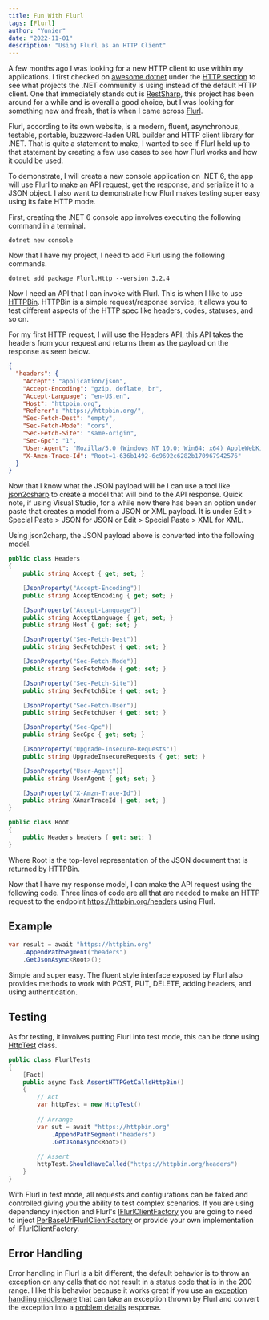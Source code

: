 ```yaml
---
title: Fun With Flurl
tags: [Flurl]
author: "Yunier"
date: "2022-11-01"
description: "Using Flurl as an HTTP Client"
---
```


A few months ago I was looking for a new HTTP client to use within my applications. I first checked on [awesome dotnet](https://github.com/quozd/awesome-dotnet) under the [HTTP section](https://github.com/quozd/awesome-dotnet#http) to see what projects the .NET community is using instead of the default HTTP client. One that immediately stands out is [RestSharp](https://github.com/restsharp/RestSharp), this project has been around for a while and is overall a good choice, but I was looking for something new and fresh, that is when I came across [Flurl](https://flurl.dev/).

Flurl, according to its own website, is a modern, fluent, asynchronous, testable, portable, buzzword-laden URL builder and HTTP client library for .NET. That is quite a statement to make, I wanted to see if Flurl held up to that statement by creating a few use cases to see how Flurl works and how it could be used.

To demonstrate, I will create a new console application on .NET 6, the app will use Flurl to make an API request, get the response, and serialize it to a JSON object. I also want to demonstrate how Flurl makes testing super easy using its fake HTTP mode.

First, creating the .NET 6 console app involves executing the following command in a terminal.

```shell
dotnet new console
```

Now that I have my project, I need to add Flurl using the following commands.

```shell
dotnet add package Flurl.Http --version 3.2.4
```

Now I need an API that I can invoke with Flurl. This is when I like to use [HTTPBin](https://httpbin.org/). HTTPBin is a simple request/response service, it allows you to test different aspects of the HTTP spec like headers, codes, statuses, and so on.

For my first HTTP request, I will use the Headers API, this API takes the headers from your request and returns them as the payload on the response as seen below.

```json
{
  "headers": {
    "Accept": "application/json",
    "Accept-Encoding": "gzip, deflate, br",
    "Accept-Language": "en-US,en",
    "Host": "httpbin.org",
    "Referer": "https://httpbin.org/",
    "Sec-Fetch-Dest": "empty",
    "Sec-Fetch-Mode": "cors",
    "Sec-Fetch-Site": "same-origin",
    "Sec-Gpc": "1",
    "User-Agent": "Mozilla/5.0 (Windows NT 10.0; Win64; x64) AppleWebKit/537.36 (KHTML, like Gecko) Chrome/107.0.0.0 Safari/537.36",
    "X-Amzn-Trace-Id": "Root=1-636b1492-6c9692c6282b170967942576"
  }
}
```

Now that I know what the JSON payload will be I can use a tool like [json2csharp](https://json2csharp.com/) to create a model that will bind to the API response. Quick note, if using Visual Studio, for a while now there has been an option under paste that creates a model from a JSON or XML payload. It is under Edit > Special Paste > JSON for JSON or Edit > Special Paste > XML for XML.

Using json2charp, the JSON payload above is converted into the following model.

```c#
public class Headers
{
    public string Accept { get; set; }

    [JsonProperty("Accept-Encoding")]
    public string AcceptEncoding { get; set; }

    [JsonProperty("Accept-Language")]
    public string AcceptLanguage { get; set; }
    public string Host { get; set; }

    [JsonProperty("Sec-Fetch-Dest")]
    public string SecFetchDest { get; set; }

    [JsonProperty("Sec-Fetch-Mode")]
    public string SecFetchMode { get; set; }

    [JsonProperty("Sec-Fetch-Site")]
    public string SecFetchSite { get; set; }

    [JsonProperty("Sec-Fetch-User")]
    public string SecFetchUser { get; set; }

    [JsonProperty("Sec-Gpc")]
    public string SecGpc { get; set; }

    [JsonProperty("Upgrade-Insecure-Requests")]
    public string UpgradeInsecureRequests { get; set; }

    [JsonProperty("User-Agent")]
    public string UserAgent { get; set; }

    [JsonProperty("X-Amzn-Trace-Id")]
    public string XAmznTraceId { get; set; }
}

public class Root
{
    public Headers headers { get; set; }
}
```

Where Root is the top-level representation of the JSON document that is returned by HTTPBin.

Now that I have my response model, I can make the API request using the following code. Three lines of code are all that are needed to make an HTTP request to the endpoint https://httpbin.org/headers using Flurl.

## Example

```csharp
var result = await "https://httpbin.org"
    .AppendPathSegment("headers")
    .GetJsonAsync<Root>();
```

Simple and super easy. The fluent style interface exposed by Flurl also provides methods to work with POST, PUT, DELETE, adding headers, and using authentication.

## Testing

As for testing, it involves putting Flurl into test mode, this can be done using [HttpTest](https://github.com/tmenier/Flurl/blob/dev/src/Flurl.Http/Testing/HttpTest.cs) class.

```c#
public class FlurlTests
{
    [Fact]
    public async Task AssertHTTPGetCallsHttpBin()
    {
        // Act
        var httpTest = new HttpTest()
        
        // Arrange
        var sut = await "https://httpbin.org"
            .AppendPathSegment("headers")
            .GetJsonAsync<Root>()
        
        // Assert
        httpTest.ShouldHaveCalled("https://httpbin.org/headers")
    }
}
```

With Flurl in test mode, all requests and configurations can be faked and controlled giving you the ability to test complex scenarios. If you are using dependency injection and Flurl's [IFlurlClientFactory](https://github.com/tmenier/Flurl/blob/dev/src/Flurl.Http/Configuration/IFlurlClientFactory.cs) you are going to need to inject [PerBaseUrlFlurlClientFactory](https://github.com/tmenier/Flurl/blob/dev/src/Flurl.Http/Configuration/PerBaseUrlFlurlClientFactory.cs) or provide your own implementation of IFlurlClientFactory.

## Error Handling

Error handling in Flurl is a bit different, the default behavior is to throw an exception on any calls that do not result in a status code that is in the 200 range. I like this behavior because it works great if you use an [exception handling middleware](/post/2020/json-api-exception-handling-middleware/) that can take an exception thrown by Flurl and convert the exception into a [problem details](/post/2021/problem-details-for-http-apis/) response.

